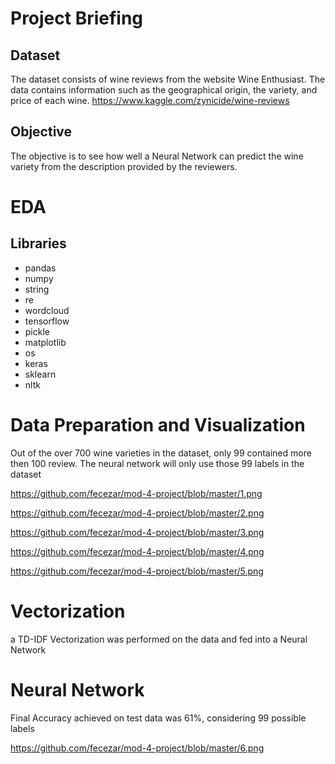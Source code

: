 # Project Briefing

## Dataset

The dataset consists of wine reviews from the website Wine Enthusiast. The data contains information such as the geographical origin, the variety, and price of each wine. https://www.kaggle.com/zynicide/wine-reviews

 ## Objective

The objective is to see how well a Neural Network can predict the wine variety from the description provided by the reviewers.

# EDA

## Libraries

- pandas
- numpy
- string
- re
- wordcloud
- tensorflow
- pickle
- matplotlib
- os
- keras
- sklearn
- nltk


# Data Preparation and Visualization

Out of the over 700 wine varieties in the dataset, only 99 contained more then 100 review. 
The neural network will only use those 99 labels in the dataset


https://github.com/fecezar/mod-4-project/blob/master/1.png

https://github.com/fecezar/mod-4-project/blob/master/2.png

https://github.com/fecezar/mod-4-project/blob/master/3.png

https://github.com/fecezar/mod-4-project/blob/master/4.png

https://github.com/fecezar/mod-4-project/blob/master/5.png

# Vectorization

a TD-IDF Vectorization was performed on the data and fed into a Neural Network

# Neural Network

Final Accuracy achieved on test data was 61%, considering 99 possible labels

https://github.com/fecezar/mod-4-project/blob/master/6.png
